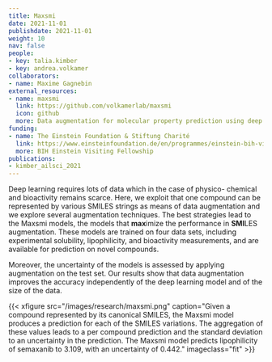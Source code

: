 ```yaml
---
title: Maxsmi
date: 2021-11-01
publishdate: 2021-11-01
weight: 10
nav: false
people:
- key: talia.kimber
- key: andrea.volkamer
collaborators:
- name: Maxime Gagnebin
external_resources:
- name: maxsmi
  link: https://github.com/volkamerlab/maxsmi
  icon: github
  more: Data augmentation for molecular property prediction using deep learning
funding:
- name: The Einstein Foundation & Stiftung Charité
  link: https://www.einsteinfoundation.de/en/programmes/einstein-bih-visiting-fellow/
  more: BIH Einstein Visiting Fellowship
publications:
- kimber_ailsci_2021
---
```


Deep learning requires lots of data which in the case of physico- chemical and bioactivity remains scarce. Here, we exploit that one compound can be represented by various SMILES strings as means of data augmentation and we explore several augmentation techniques. The best strategies lead to the Maxsmi models, the models that <b>max</b>imize the performance in <b>SMI</b>LES augmentation. These models are trained on four data sets, including experimental solubility, lipophilicity, and bioactivity measurements, and are available for prediction on novel compounds.

<!--more-->

Moreover, the uncertainty of the models is assessed by applying augmentation on the test set. Our results show that data augmentation improves the accuracy independently of the deep learning model and of the size of the data.

{{< xfigure src="/images/research/maxsmi.png" caption="Given a compound represented by its canonical SMILES, the Maxsmi model produces a prediction for each of the SMILES variations. The aggregation of these values leads to a per compound prediction and the standard deviation to an uncertainty in the prediction. The Maxsmi model predicts lipophilicity of semaxanib to 3.109, with an uncertainty of 0.442." imageclass="fit" >}}
